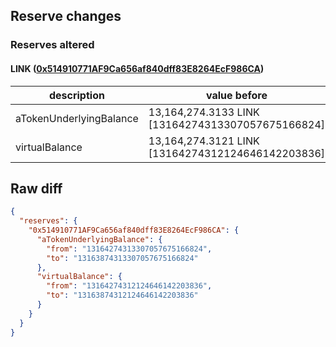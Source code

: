 ## Reserve changes

### Reserves altered

#### LINK ([0x514910771AF9Ca656af840dff83E8264EcF986CA](https://etherscan.io/address/0x514910771AF9Ca656af840dff83E8264EcF986CA))

| description | value before | value after |
| --- | --- | --- |
| aTokenUnderlyingBalance | 13,164,274.3133 LINK [13164274313307057675166824] | 13,163,874.3133 LINK [13163874313307057675166824] |
| virtualBalance | 13,164,274.3121 LINK [13164274312124646142203836] | 13,163,874.3121 LINK [13163874312124646142203836] |


## Raw diff

```json
{
  "reserves": {
    "0x514910771AF9Ca656af840dff83E8264EcF986CA": {
      "aTokenUnderlyingBalance": {
        "from": "13164274313307057675166824",
        "to": "13163874313307057675166824"
      },
      "virtualBalance": {
        "from": "13164274312124646142203836",
        "to": "13163874312124646142203836"
      }
    }
  }
}
```
